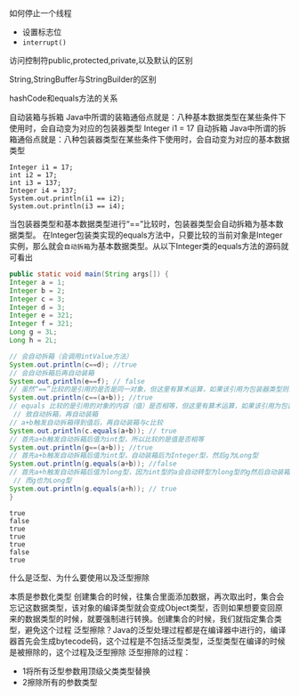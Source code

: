 
如何停止一个线程
- 设置标志位
- `interrupt()`


访问控制符public,protected,private,以及默认的区别

String,StringBuffer与StringBuilder的区别

hashCode和equals方法的关系

自动装箱与拆箱
Java中所谓的装箱通俗点就是：八种基本数据类型在某些条件下使用时，会自动变为对应的包装器类型
Integer i1 = 17
自动拆箱
Java中所谓的拆箱通俗点就是：八种包装器类型在某些条件下使用时，会自动变为对应的基本数据类型
```
Integer i1 = 17;
int i2 = 17;
int i3 = 137;
Integer i4 = 137;
System.out.println(i1 == i2);
System.out.println(i3 == i4);
```
当包装器类型和基本数据类型进行“==”比较时，包装器类型会自动拆箱为基本数据类型。
在Integer包装类实现的equals方法中，只要比较的当前对象是Integer实例，那么就会`自动拆箱`为基本数据类型。从以下Integer类的equals方法的源码就可看出

```java
public static void main(String args[]) {
Integer a = 1;
Integer b = 2;
Integer c = 3;
Integer d = 3;
Integer e = 321;
Integer f = 321;
Long g = 3L;
Long h = 2L;

// 会自动拆箱（会调用intValue方法）
System.out.println(c==d); //true
// 会自动拆箱后再自动装箱
System.out.println(e==f); // false
// 虽然“==”比较的是引用的是否是同一对象，但这里有算术运算，如果该引用为包装器类型则会导致自动拆箱
System.out.println(c==(a+b)); //true
// equals 比较的是引用的对象的内容（值）是否相等，但这里有算术运算，如果该引用为包装器类型则会导
 // 致自动拆箱，再自动装箱
// a+b触发自动拆箱得到值后，再自动装箱与c比较
System.out.println(c.equals(a+b)); // true
// 首先a+b触发自动拆箱后值为int型，所以比较的是值是否相等
System.out.println(g==(a+b)); //true
// 首先a+b触发自动拆箱后值为int型，自动装箱后为Integer型，然后g为Long型
System.out.println(g.equals(a+b)); //false
// 首先a+h触发自动拆箱后值为long型，因为int型的a会自动转型为long型的g然后自动装箱后为Long型，
 // 而g也为Long型
System.out.println(g.equals(a+h)); // true
}
```
```
true
false
true
true
true
false
true

```

什么是泛型、为什么要使用以及泛型擦除

本质是参数化类型
创建集合的时候，往集合里面添加数据，再次取出时，集合会忘记这数据类型，该对象的编译类型就会变成Object类型，否则如果想要变回原来的数据类型的时候，就要强制进行转换。创建集合的时候，我们就指定集合类型，避免这个过程
泛型擦除？Java的泛型处理过程都是在编译器中进行的，编译器首先会生成bytecode码，这个过程是不包括泛型类型，泛型类型在编译的时候是被擦除的，这个过程及泛型擦除
泛型擦除的过程：
- 1将所有泛型参数用顶级父类类型替换
- 2擦除所有的参数类型
